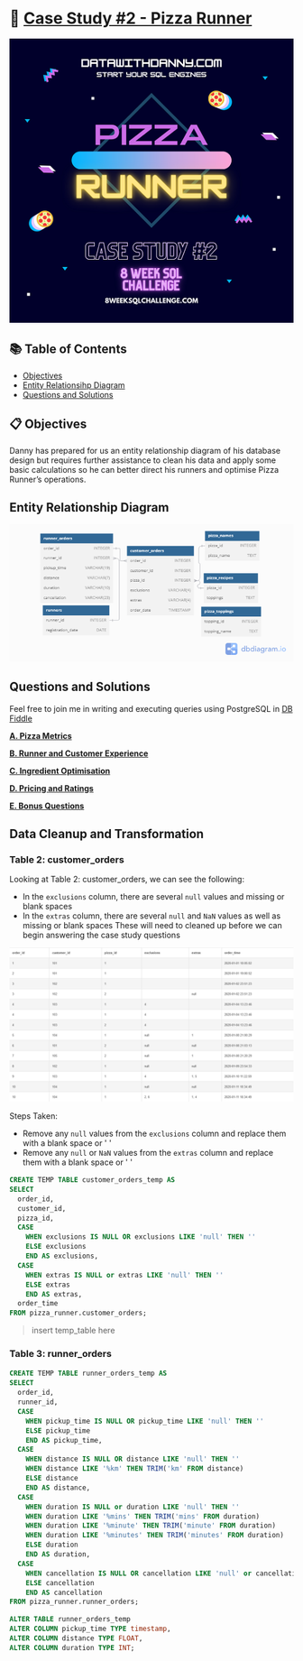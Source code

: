 # 🍕 [Case Study #2 - Pizza Runner](https://8weeksqlchallenge.com/case-study-2/)

![Alt text](https://github.com/WongtonMein/8-Week-SQL-Challenge/blob/main/Case%20Study%20%232%20-%20Pizza%20Runner/Wk2%20-%20Pizza%20Runner%2050%25.png)


## 📚 Table of Contents
- [Objectives](https://github.com/WongtonMein/8-Week-SQL-Challenge/edit/main/Case%20Study%20%232%20-%20Pizza%20Runner/README.md#-objectives)
- [Entity Relationsihp Diagram](https://github.com/WongtonMein/8-Week-SQL-Challenge/edit/main/Case%20Study%20%232%20-%20Pizza%20Runner/README.md#entity-relationship-diagram)
- [Questions and Solutions](https://github.com/WongtonMein/8-Week-SQL-Challenge/edit/main/Case%20Study%20%232%20-%20Pizza%20Runner/README.md#questions-and-solutions)

## 📋 Objectives
Danny has prepared for us an entity relationship diagram of his database design but requires further assistance to clean his data and apply some basic calculations so he can better direct his runners and optimise Pizza Runner’s operations.

## Entity Relationship Diagram

![Alt text](https://github.com/WongtonMein/8-Week-SQL-Challenge/blob/main/Case%20Study%20%232%20-%20Pizza%20Runner/Wk2%20-%20Entity%20Relationship%20Diagram.png)

## Questions and Solutions

Feel free to join me in writing and executing queries using PostgreSQL in [DB Fiddle](https://www.db-fiddle.com/f/7VcQKQwsS3CTkGRFG7vu98/65)

[**A. Pizza Metrics**](https://github.com/WongtonMein/8-Week-SQL-Challenge/blob/main/Case%20Study%20%232%20-%20Pizza%20Runner/A.%20Pizza%20Metrics.md)

[**B. Runner and Customer Experience**](https://github.com/WongtonMein/8-Week-SQL-Challenge/blob/main/Case%20Study%20%232%20-%20Pizza%20Runner/B.%20Runner%20and%20Customer%20Experience.md)

[**C. Ingredient Optimisation**](https://github.com/WongtonMein/8-Week-SQL-Challenge/blob/main/Case%20Study%20%232%20-%20Pizza%20Runner/C.%20Ingredient%20Optimisation.md)

[**D. Pricing and Ratings**](https://github.com/WongtonMein/8-Week-SQL-Challenge/blob/main/Case%20Study%20%232%20-%20Pizza%20Runner/D.%20Pricing%20and%20Ratings.md)

[**E. Bonus Questions**](https://github.com/WongtonMein/8-Week-SQL-Challenge/blob/main/Case%20Study%20%232%20-%20Pizza%20Runner/E.%20Bonus%20Questions.md)

## Data Cleanup and Transformation

### Table 2: customer_orders

Looking at Table 2: customer_orders, we can see the following:
 - In the `exclusions` column, there are several `null` values and missing or blank spaces
 - In the `extras` column, there are several `null` and `NaN` values as well as missing or blank spaces
These will need to cleaned up before we can begin answering the case study questions

![Alt text](https://github.com/WongtonMein/8-Week-SQL-Challenge/blob/main/Case%20Study%20%232%20-%20Pizza%20Runner/Wk2%20-%20customer_orders_table.png)

Steps Taken:
- Remove any `null` values from the `exclusions` column and replace them with a blank space or ' '
- Remove any `null` or `NaN` values from the `extras` column and replace them with a blank space or ' '

```sql
CREATE TEMP TABLE customer_orders_temp AS
SELECT
  order_id,
  customer_id,
  pizza_id,
  CASE
    WHEN exclusions IS NULL OR exclusions LIKE 'null' THEN ''
    ELSE exclusions
    END AS exclusions,
  CASE
    WHEN extras IS NULL or extras LIKE 'null' THEN ''
    ELSE extras
    END AS extras,
  order_time
FROM pizza_runner.customer_orders;
```

> insert temp_table here





### Table 3: runner_orders

```sql
CREATE TEMP TABLE runner_orders_temp AS
SELECT
  order_id,
  runner_id,
  CASE
    WHEN pickup_time IS NULL OR pickup_time LIKE 'null' THEN ''
    ELSE pickup_time
    END AS pickup_time,
  CASE
    WHEN distance IS NULL OR distance LIKE 'null' THEN ''
    WHEN distance LIKE '%km' THEN TRIM('km' FROM distance)
    ELSE distance
    END AS distance,
  CASE
    WHEN duration IS NULL or duration LIKE 'null' THEN ''
    WHEN duration LIKE '%mins' THEN TRIM('mins' FROM duration)
    WHEN duration LIKE '%minute' THEN TRIM('minute' FROM duration)
    WHEN duration LIKE '%minutes' THEN TRIM('minutes' FROM duration)
    ELSE duration
    END AS duration,
  CASE
    WHEN cancellation IS NULL OR cancellation LIKE 'null' or cancellation LIKE 'NaN' THEN ''
    ELSE cancellation
    END AS cancellation
FROM pizza_runner.runner_orders;
```

```sql
ALTER TABLE runner_orders_temp
ALTER COLUMN pickup_time TYPE timestamp,
ALTER COLUMN distance TYPE FLOAT,
ALTER COLUMN duration TYPE INT;
```
